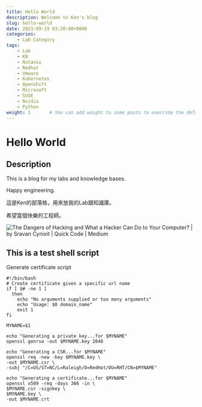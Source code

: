 ```yaml
---
title: Hello World
description: Welcome to Ken's blog
slug: hello-world
date: 2023-09-19 03:20:00+0800
categories:
    - Lab Category
tags:
    - Lab
    - KB
    - Nutanix
    - Redhat
    - Vmware
    - Kubernetes
    - Openshift
    - Microsoft
    - SUSE
    - Nvidia
    - Python
weight: 1       # You can add weight to some posts to override the default sorting (date descending)
---
```




# Hello World



## Description

This is a blog for my labs and knowledge bases.

Happy engineering.

這是Ken的部落格，用來放我的Lab跟知識庫。

希望當個快樂的工程師。

![The Dangers of Hacking and What a Hacker Can Do to Your Computer? | by  Sravan Cynixit | Quick Code | Medium](https://kenkenny.synology.me:5543/images/2023/09/0*ngAthWxOvKZHvsw9.jpeg)

## This is a test shell script

Generate certificate script

```shell
#!/bin/bash
# Create certificate given a specific url name
if [ $# -ne 1 ]
  then
    echo "No arguments supplied or too many arguments" 
    echo "Usage: $0 domain_name"
    exit 1
fi

MYNAME=$1

echo "Generating a private key...for $MYNAME"
openssl genrsa -out $MYNAME.key 2048

echo "Generating a CSR...for $MYNAME"
openssl req -new -key $MYNAME.key \
-out $MYNAME.csr \
-subj "/C=US/ST=NC/L=Raleigh/O=RedHat/OU=RHT/CN=$MYNAME"

echo "Generating a certificate...for $MYNAME"
openssl x509 -req -days 366 -in \
$MYNAME.csr -signkey \
$MYNAME.key \
-out $MYNAME.crt
```


